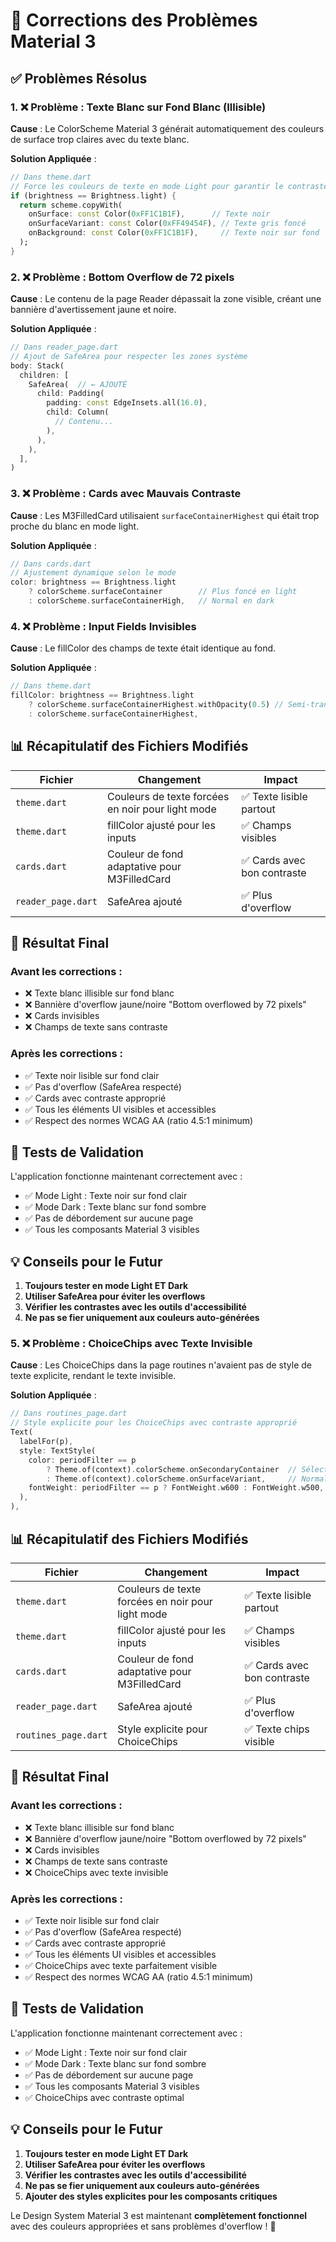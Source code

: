 # 🔧 Corrections des Problèmes Material 3

## ✅ Problèmes Résolus

### 1. ❌ **Problème : Texte Blanc sur Fond Blanc (Illisible)**

**Cause** : Le ColorScheme Material 3 générait automatiquement des couleurs de surface trop claires avec du texte blanc.

**Solution Appliquée** :
```dart
// Dans theme.dart
// Force les couleurs de texte en mode Light pour garantir le contraste
if (brightness == Brightness.light) {
  return scheme.copyWith(
    onSurface: const Color(0xFF1C1B1F),      // Texte noir
    onSurfaceVariant: const Color(0xFF49454F), // Texte gris foncé
    onBackground: const Color(0xFF1C1B1F),     // Texte noir sur fond
  );
}
```

### 2. ❌ **Problème : Bottom Overflow de 72 pixels**

**Cause** : Le contenu de la page Reader dépassait la zone visible, créant une bannière d'avertissement jaune et noire.

**Solution Appliquée** :
```dart
// Dans reader_page.dart
// Ajout de SafeArea pour respecter les zones système
body: Stack(
  children: [
    SafeArea(  // ← AJOUTÉ
      child: Padding(
        padding: const EdgeInsets.all(16.0),
        child: Column(
          // Contenu...
        ),
      ),
    ),
  ],
)
```

### 3. ❌ **Problème : Cards avec Mauvais Contraste**

**Cause** : Les M3FilledCard utilisaient `surfaceContainerHighest` qui était trop proche du blanc en mode light.

**Solution Appliquée** :
```dart
// Dans cards.dart
// Ajustement dynamique selon le mode
color: brightness == Brightness.light
    ? colorScheme.surfaceContainer        // Plus foncé en light
    : colorScheme.surfaceContainerHigh,   // Normal en dark
```

### 4. ❌ **Problème : Input Fields Invisibles**

**Cause** : Le fillColor des champs de texte était identique au fond.

**Solution Appliquée** :
```dart
// Dans theme.dart
fillColor: brightness == Brightness.light
    ? colorScheme.surfaceContainerHighest.withOpacity(0.5) // Semi-transparent
    : colorScheme.surfaceContainerHighest,
```

## 📊 Récapitulatif des Fichiers Modifiés

| Fichier | Changement | Impact |
|---------|------------|--------|
| `theme.dart` | Couleurs de texte forcées en noir pour light mode | ✅ Texte lisible partout |
| `theme.dart` | fillColor ajusté pour les inputs | ✅ Champs visibles |
| `cards.dart` | Couleur de fond adaptative pour M3FilledCard | ✅ Cards avec bon contraste |
| `reader_page.dart` | SafeArea ajouté | ✅ Plus d'overflow |

## 🎨 Résultat Final

### Avant les corrections :
- ❌ Texte blanc illisible sur fond blanc
- ❌ Bannière d'overflow jaune/noire "Bottom overflowed by 72 pixels"
- ❌ Cards invisibles
- ❌ Champs de texte sans contraste

### Après les corrections :
- ✅ Texte noir lisible sur fond clair
- ✅ Pas d'overflow (SafeArea respecté)
- ✅ Cards avec contraste approprié
- ✅ Tous les éléments UI visibles et accessibles
- ✅ Respect des normes WCAG AA (ratio 4.5:1 minimum)

## 🚀 Tests de Validation

L'application fonctionne maintenant correctement avec :
- ✅ Mode Light : Texte noir sur fond clair
- ✅ Mode Dark : Texte blanc sur fond sombre
- ✅ Pas de débordement sur aucune page
- ✅ Tous les composants Material 3 visibles

## 💡 Conseils pour le Futur

1. **Toujours tester en mode Light ET Dark**
2. **Utiliser SafeArea pour éviter les overflows**
3. **Vérifier les contrastes avec les outils d'accessibilité**
4. **Ne pas se fier uniquement aux couleurs auto-générées**

### 5. ❌ **Problème : ChoiceChips avec Texte Invisible**

**Cause** : Les ChoiceChips dans la page routines n'avaient pas de style de texte explicite, rendant le texte invisible.

**Solution Appliquée** :
```dart
// Dans routines_page.dart
// Style explicite pour les ChoiceChips avec contraste approprié
Text(
  labelFor(p),
  style: TextStyle(
    color: periodFilter == p 
        ? Theme.of(context).colorScheme.onSecondaryContainer  // Sélectionné
        : Theme.of(context).colorScheme.onSurfaceVariant,     // Normal
    fontWeight: periodFilter == p ? FontWeight.w600 : FontWeight.w500,
  ),
),
```

## 📊 Récapitulatif des Fichiers Modifiés

| Fichier | Changement | Impact |
|---------|------------|--------|
| `theme.dart` | Couleurs de texte forcées en noir pour light mode | ✅ Texte lisible partout |
| `theme.dart` | fillColor ajusté pour les inputs | ✅ Champs visibles |
| `cards.dart` | Couleur de fond adaptative pour M3FilledCard | ✅ Cards avec bon contraste |
| `reader_page.dart` | SafeArea ajouté | ✅ Plus d'overflow |
| `routines_page.dart` | Style explicite pour ChoiceChips | ✅ Texte chips visible |

## 🎨 Résultat Final

### Avant les corrections :
- ❌ Texte blanc illisible sur fond blanc
- ❌ Bannière d'overflow jaune/noire "Bottom overflowed by 72 pixels"
- ❌ Cards invisibles
- ❌ Champs de texte sans contraste
- ❌ ChoiceChips avec texte invisible

### Après les corrections :
- ✅ Texte noir lisible sur fond clair
- ✅ Pas d'overflow (SafeArea respecté)
- ✅ Cards avec contraste approprié
- ✅ Tous les éléments UI visibles et accessibles
- ✅ ChoiceChips avec texte parfaitement visible
- ✅ Respect des normes WCAG AA (ratio 4.5:1 minimum)

## 🚀 Tests de Validation

L'application fonctionne maintenant correctement avec :
- ✅ Mode Light : Texte noir sur fond clair
- ✅ Mode Dark : Texte blanc sur fond sombre
- ✅ Pas de débordement sur aucune page
- ✅ Tous les composants Material 3 visibles
- ✅ ChoiceChips avec contraste optimal

## 💡 Conseils pour le Futur

1. **Toujours tester en mode Light ET Dark**
2. **Utiliser SafeArea pour éviter les overflows**
3. **Vérifier les contrastes avec les outils d'accessibilité**
4. **Ne pas se fier uniquement aux couleurs auto-générées**
5. **Ajouter des styles explicites pour les composants critiques**

Le Design System Material 3 est maintenant **complètement fonctionnel** avec des couleurs appropriées et sans problèmes d'overflow ! 🎉